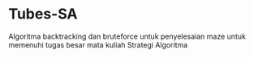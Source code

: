 # Tubes-SA
Algoritma backtracking dan bruteforce untuk penyelesaian maze untuk memenuhi tugas besar mata kuliah Strategi Algoritma  


